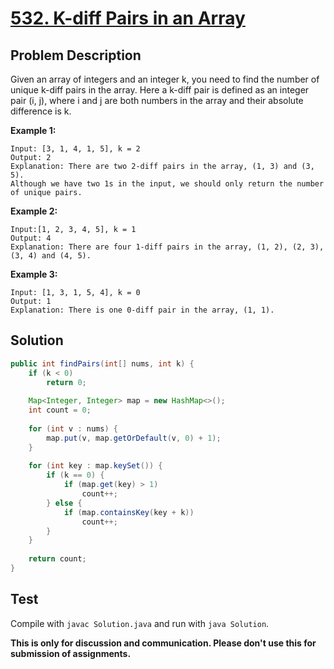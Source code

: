 # [532. K-diff Pairs in an Array][title]

## Problem Description

Given an array of integers and an integer k, you need to find the number of unique k-diff pairs in the array. Here a k-diff pair is defined as an integer pair (i, j), where i and j are both numbers in the array and their absolute difference is k.

**Example 1:**

```
Input: [3, 1, 4, 1, 5], k = 2
Output: 2
Explanation: There are two 2-diff pairs in the array, (1, 3) and (3, 5).
Although we have two 1s in the input, we should only return the number of unique pairs.
```

**Example 2:**

```
Input:[1, 2, 3, 4, 5], k = 1
Output: 4
Explanation: There are four 1-diff pairs in the array, (1, 2), (2, 3), (3, 4) and (4, 5).
```

**Example 3:**

```
Input: [1, 3, 1, 5, 4], k = 0
Output: 1
Explanation: There is one 0-diff pair in the array, (1, 1).
```

## Solution


```java
public int findPairs(int[] nums, int k) {
    if (k < 0)
        return 0;
    
    Map<Integer, Integer> map = new HashMap<>();
    int count = 0;
    
    for (int v : nums) {
        map.put(v, map.getOrDefault(v, 0) + 1);
    }
    
    for (int key : map.keySet()) {
        if (k == 0) {
            if (map.get(key) > 1)
                count++;
        } else {
            if (map.containsKey(key + k))
                count++;
        }
    }
    
    return count;
}
```

## Test

Compile with `javac Solution.java` and run with `java Solution`.

**This is only for discussion and communication. Please don't use this for submission of assignments.**

[title]: https://leetcode.com/problems/k-diff-pairs-in-an-array/